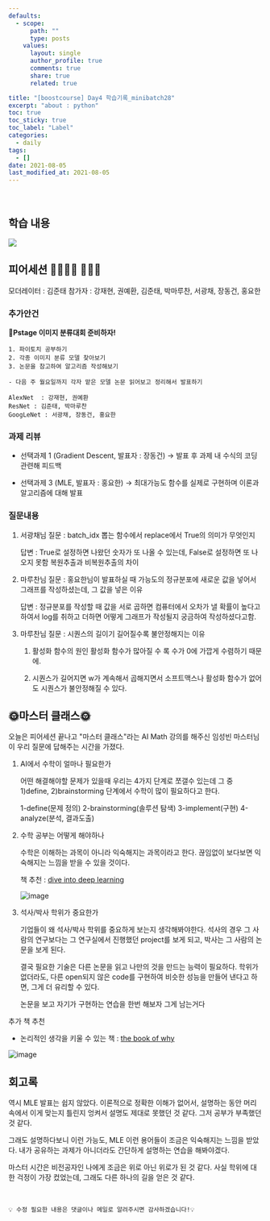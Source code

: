 ```yaml
---
defaults:
  - scope:
      path: ""
      type: posts
    values:
      layout: single
      author_profile: true
      comments: true
      share: true
      related: true

title: "[boostcourse] Day4 학습기록_minibatch28"
excerpt: "about : python"
toc: true
toc_sticky: true
toc_label: "Label"
categories:
  - daily
tags:
  - []
date: 2021-08-05
last_modified_at: 2021-08-05
---
```

<br>

## 학습 내용

<a href="https://hongsusoo.github.io/ai/RNN_basic"><img src="https://img.shields.io/badge/-Day01-red"/></a>


## 피어세션 👨‍👨‍👦‍👦 👨‍👨‍👦

모더레이터 : 김준태
참가자 : 강재현, 권예환, 김준태, 박마루찬, 서광채, 장동건, 홍요한

### 추가안건

**🌈Pstage 이미지 분류대회 준비하자!**

    1. 파이토치 공부하기
    2. 각종 이미지 분류 모델 찾아보기
    3. 논문을 참고하여 알고리즘 작성해보기

    - 다음 주 월요일까지 각자 맡은 모델 논문 읽어보고 정리해서 발표하기

    AlexNet  : 강재현, 권예환
    ResNet : 김준태, 박마루찬
    GoogLeNet : 서광채, 장동건, 홍요한


### 과제 리뷰

- 선택과제 1 (Gradient Descent, 발표자 : 장동건)
    → 발표 후 과제 내 수식의 코딩 관련해 피드백

- 선택과제 3 (MLE, 발표자 : 홍요한)
    → 최대가능도 함수를 실제로 구현하며 이론과 알고리즘에 대해 발표

### 질문내용


1. 서광채님 질문 : batch_idx 뽑는 함수에서 replace에서 True의 의미가 무엇인지

    답변 : True로 설정하면 나왔던 숫자가 또 나올 수 있는데, False로 설정하면 또 나오지 못함 복원추출과 비복원추출의 차이

2. 마루찬님 질문 : 홍요한님이 발표하실 때 가능도의 정규분포에 새로운 값을 넣어서 그래프를 작성하셨는데, 그 값을 넣은 이유 

     답변 : 정규분포를 작성할 때 값을 서로 곱하면 컴퓨터에서 오차가 낼 확률이 높다고 하여서 log를 취하고 더하면 어떻게 그래프가 작성될지 궁금하여 작성하셨다고함.

3. 마루찬님 질문 : 시퀀스의 길이기 길어질수록 불안정해지는 이유
    1. 활성화 함수의 원인
        활성화 함수가 많아질 수 록 수가 0에 가깝게 수렴하기 때문에.

    2. 시퀀스가 길어지면 w가 계속해서 곱해지면서 소프트맥스나 활성화 함수가 없어도 시퀀스가 불안정해질 수 있다.


## 🌞마스터 클래스🌞


오늘은 피어세션 끝나고 "마스터 클래스"라는 AI Math 강의를 해주신 임성빈 마스터님이 우리 질문에 답해주는 시간을 가졌다.

1. AI에서 수학이 얼마나 필요한가
    
    어떤 해결해야할 문제가 있을때 우리는 4가지 단계로 쪼갤수 있는데 그 중 1)define, 2)brainstorming 단계에서 수학이 많이 필요하다고 한다.
    
    1-define(문제 정의)
    2-brainstorming(솔루션 탐색)
    3-implement(구현)
    4-analyze(분석, 결과도출)

2. 수학 공부는 어떻게 해야하나

    수학은 이해하는 과목이 아니라 익숙해지는 과목이라고 한다. 끊임없이 보다보면 익숙해지는 느낌을 받을 수 있을 것이다.

    책 추천 : [dive into deep learning](https://www.d2l.ai/)

    ![image](https://user-images.githubusercontent.com/77658029/128591152-82fde015-60d6-4f96-b2c1-eca18a197220.png)

3. 석사/박사 학위가 중요한가

    기업들이 왜 석사/박사 학위를 중요하게 보는지 생각해봐야한다. 석사의 경우 그 사람의 연구보다는 그 연구실에서 진행했던 project를 보게 되고, 박사는 그 사람의 논문을 보게 된다. 

    결국 필요한 기술은 다른 논문을 읽고 나만의 것을 만드는 능력이 필요하다. 학위가 없더라도, 다른 open되지 않은 code를 구현하여 비슷한 성능을 만들어 낸다고 하면, 그게 더 유리할 수 있다. 

    논문을 보고 자기가 구현하는 연습을 한번 해보자 그게 남는거다


추가 책 추천
- 논리적인 생각을 키울 수 있는 책 : [the book of why](https://www.amazon.com/Book-Why-Science-Cause-Effect/dp/046509760X) 

![image](https://user-images.githubusercontent.com/77658029/128591371-29544422-5c13-4c8b-ae70-c88663855c13.png)


## 회고록

역시 MLE 발표는 쉽지 않았다. 이론적으로 정확한 이해가 없어서, 설명하는 동안 머리속에서 이게 맞는지 틀린지 엉켜서 설명도 제대로 못했던 것 같다. 그저 공부가 부족했던 것 같다.

그래도 설명하다보니 이런 가능도, MLE 이런 용어들이 조금은 익숙해지는 느낌을 받았다. 내가 공유하는 과제가 아니더라도 간단하게 설명하는 연습을 해봐야겠다. 

마스터 시간은 비전공자인 나에게 조금은 위로 아닌 위로가 된 것 같다. 사실 학위에 대한 걱정이 가장 컸었는데, 그래도 다른 하나의 길을 얻은 것 같다.


<br>

```
💡 수정 필요한 내용은 댓글이나 메일로 알려주시면 감사하겠습니다!💡 
```

